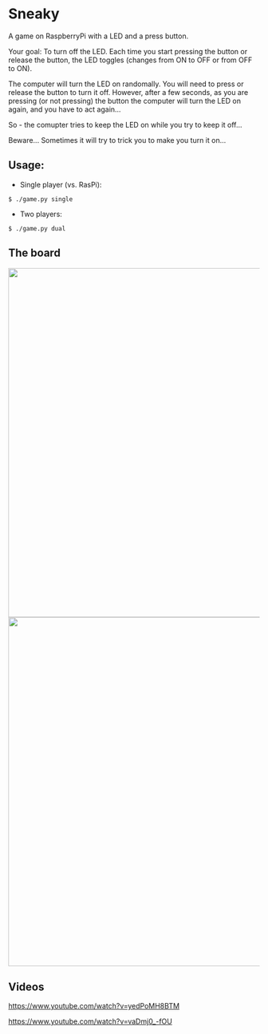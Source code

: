 # Sneaky

A game on RaspberryPi with a LED and a press button.

Your goal: To turn off the LED.
Each time you start pressing the button or release the button, the LED toggles (changes from ON to OFF or from OFF to ON).

The computer will turn the LED on randomally.  You will need to press or release the button to turn it off.
However, after a few seconds, as you are pressing (or not pressing) the button the computer will turn the LED on again, and you have to act again...

So - the comupter tries to keep the LED on while you try to keep it off...

Beware... Sometimes it will try to trick you to make you turn it on...

## Usage:
 * Single player (vs. RasPi):
 
 ```$ ./game.py single```
 
 * Two players: 
 
 ```$ ./game.py dual```
 

## The board
 <img src="https://raw.githubusercontent.com/marinashe/Sneaky/master/media/board.jpg" width="700">
 
 <img src="https://raw.githubusercontent.com/marinashe/Sneaky/master/media/circuit.png" width="700">

 
## Videos 
 
 
  https://www.youtube.com/watch?v=yedPoMH8BTM


  https://www.youtube.com/watch?v=vaDmj0_-fOU
